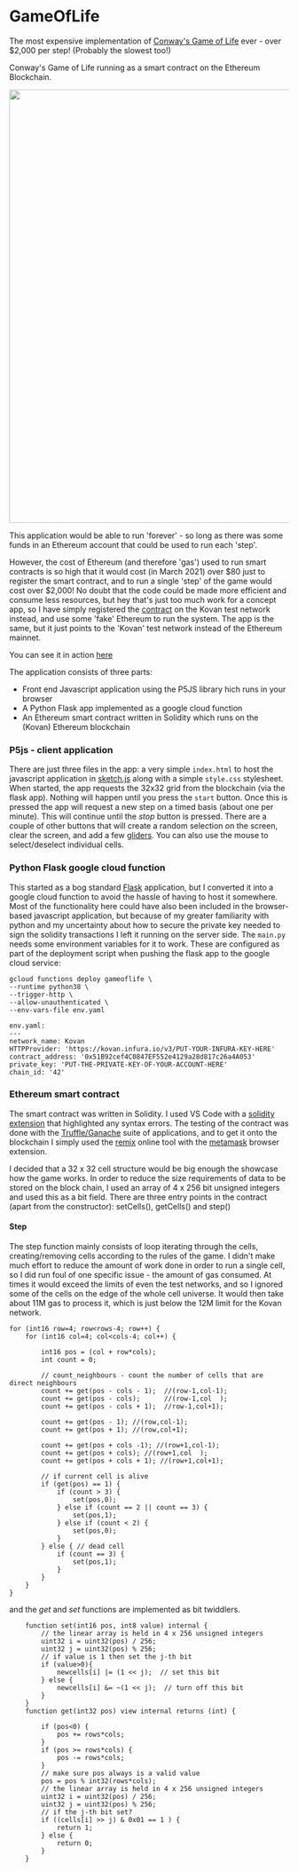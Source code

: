 # GameOfLife
The most expensive implementation of [Conway's Game of Life](https://en.wikipedia.org/wiki/Conway%27s_Game_of_Life) ever - over $2,000 per step! (Probably the slowest too!)

Conway's Game of Life running as a smart contract on the Ethereum Blockchain. 

<img width="781" src="https://nialloc.github.io/GameOfLife/screenshot.png">

This application would be able to run 'forever' - so long as there was some funds in an Ethereum account that could be used to run each 'step'.

However, the cost of Ethereum (and therefore 'gas') used to run smart contracts is so high that it would cost (in March 2021) over $80 just to register the smart contract, and to run a single 'step' of the game would cost over $2,000! No doubt that the code could be made more efficient and consume less resources, but hey that's just too much work for a concept app, so I have simply registered the [contract](https://kovan.etherscan.io/address/0x51B92cef4C0847EF552e4129a28d817c26a4A053) on the Kovan test network instead, and use some 'fake' Ethereum to run the system. 
The app is the same, but it just points to the 'Kovan' test network instead of the Ethereum mainnet.

You can see it in action [here](https://nialloc.github.io/GameOfLife/) 

The application consists of three parts:
* Front end Javascript application using the P5JS library hich runs in your browser
* A Python Flask app implemented as a google cloud function
* An Ethereum smart contract written in Solidity which runs on the (Kovan) Ethereum blockchain

### P5js - client application
There are just three files in the app: a very simple `index.html` to host the javascript application in [sketch.js](https://nialloc.github.io/GameOfLife/sketch.js) along with a simple `style.css` stylesheet. When started, the app requests the 32x32 grid from the blockchain (via the flask app). Nothing will happen until you press the ```start``` button. Once this is pressed the app will request a new step on a timed basis (about one per minute). This will continue until the _stop_ button is pressed. There are a couple of other buttons that will create a random selection on the screen, clear the screen, and add a few [gliders](https://en.wikipedia.org/wiki/Glider_(Conway%27s_Life)). You can also use the mouse to select/deselect individual cells.

### Python Flask google cloud function
This started as a bog standard [Flask](https://flask.palletsprojects.com/en/1.1.x/) application, but I converted it into a google cloud function to avoid the hassle of having to host it somewhere.
Most of the functionality here could have also been included in the browser-based javascript application, but because of my greater familiarity with python and my uncertainty about how to secure the private key needed to sign the solidity transactions I left it running on the server side.
The ```main.py``` needs some environment variables for it to work. These are configured as part of the deployment script when pushing the flask app to the google cloud service:
```
gcloud functions deploy gameoflife \
--runtime python38 \
--trigger-http \
--allow-unauthenticated \
--env-vars-file env.yaml
```
```
env.yaml:
---
network_name: Kovan
HTTPProvider: 'https://kovan.infura.io/v3/PUT-YOUR-INFURA-KEY-HERE'
contract_address: '0x51B92cef4C0847EF552e4129a28d817c26a4A053'
private_key: 'PUT-THE-PRIVATE-KEY-OF-YOUR-ACCOUNT-HERE'
chain_id: '42'
```
### Ethereum smart contract
The smart contract was written in Solidity. I used VS Code with a [solidity extension](https://marketplace.visualstudio.com/items?itemName=JuanBlanco.solidity) that highlighted any syntax errors.
The testing of the contract was done with the [Truffle/Ganache](https://www.trufflesuite.com/ganache) suite of applications, and to get it onto the blockchain I simply used the [remix](http://remix.ethereum.org) online tool with the [metamask](https://metamask.io/) browser extension.


I decided that a 32 x 32 cell structure would be big enough the showcase how the game works. In order to reduce the size requirements of data to be stored on the block chain, I used an array of 4 x 256 bit unsigned integers and used this as a bit field. There are three entry points in the contract (apart from the constructor): setCells(), getCells() and step()


#### Step
The step function mainly consists of loop iterating through the cells, creating/removing cells according to the rules of the game.
I didn't make much effort to reduce the amount of work done in order to run a single cell, so I did run foul of one specific issue - the amount of gas consumed. At times it would exceed the limits of even the test networks, and so I ignored some of the cells on the edge of the whole cell universe.
It would then take about 11M gas to process it, which is just below the 12M limit for the Kovan network.

```
for (int16 row=4; row<rows-4; row++) {
    for (int16 col=4; col<cols-4; col++) {
                
        int16 pos = (col + row*cols);
        int count = 0;

        // count_neighbours - count the number of cells that are direct neighbours   
        count += get(pos - cols - 1);  //(row-1,col-1); 
        count += get(pos - cols);      //(row-1,col  );
        count += get(pos - cols + 1);  //row-1,col+1);
        
        count += get(pos - 1); //(row,col-1);
        count += get(pos + 1); //(row,col+1);
        
        count += get(pos + cols -1); //(row+1,col-1);
        count += get(pos + cols); //(row+1,col  );
        count += get(pos + cols + 1); //(row+1,col+1);
                
        // if current cell is alive
        if (get(pos) == 1) {
            if (count > 3) {
                set(pos,0);
            } else if (count == 2 || count == 3) {
                set(pos,1);
            } else if (count < 2) {
                set(pos,0);
            }
        } else { // dead cell
            if (count == 3) {
                set(pos,1);
            }
        }
    }
}
```
and the _get_ and _set_ functions are implemented as bit twiddlers.
```solidity
    function set(int16 pos, int8 value) internal {
        // the linear array is held in 4 x 256 unsigned integers 
        uint32 i = uint32(pos) / 256;
        uint32 j = uint32(pos) % 256;
        // if value is 1 then set the j-th bit
        if (value>0){
            newcells[i] |= (1 << j);  // set this bit
        } else {
            newcells[i] &= ~(1 << j);  // turn off this bit
        }   
    }
    function get(int32 pos) view internal returns (int) {

        if (pos<0) {
            pos += rows*cols;
        } 
        if (pos >= rows*cols) {
            pos -= rows*cols;
        }
        // make sure pos always is a valid value
        pos = pos % int32(rows*cols);
        // the linear array is held in 4 x 256 unsigned integers
        uint32 i = uint32(pos) / 256;
        uint32 j = uint32(pos) % 256;
        // if the j-th bit set?
        if ((cells[i] >> j) & 0x01 == 1 ) {
            return 1;
        } else {
            return 0;
        }
    }
```
